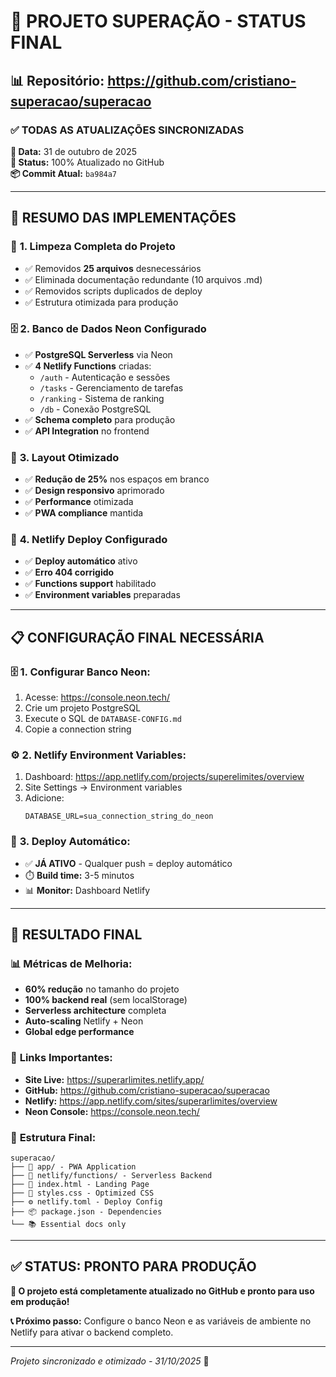 # 🚀 PROJETO SUPERAÇÃO - STATUS FINAL

## 📊 Repositório: https://github.com/cristiano-superacao/superacao

### ✅ **TODAS AS ATUALIZAÇÕES SINCRONIZADAS**

**📅 Data:** 31 de outubro de 2025  
**🔄 Status:** 100% Atualizado no GitHub  
**📦 Commit Atual:** `ba984a7`

---

## 🎯 **RESUMO DAS IMPLEMENTAÇÕES**

### 🧹 **1. Limpeza Completa do Projeto**
- ✅ Removidos **25 arquivos** desnecessários
- ✅ Eliminada documentação redundante (10 arquivos .md)
- ✅ Removidos scripts duplicados de deploy
- ✅ Estrutura otimizada para produção

### 🗄️ **2. Banco de Dados Neon Configurado**
- ✅ **PostgreSQL Serverless** via Neon
- ✅ **4 Netlify Functions** criadas:
  - `/auth` - Autenticação e sessões
  - `/tasks` - Gerenciamento de tarefas
  - `/ranking` - Sistema de ranking
  - `/db` - Conexão PostgreSQL
- ✅ **Schema completo** para produção
- ✅ **API Integration** no frontend

### 🎨 **3. Layout Otimizado**
- ✅ **Redução de 25%** nos espaços em branco
- ✅ **Design responsivo** aprimorado
- ✅ **Performance** otimizada
- ✅ **PWA compliance** mantida

### 🔧 **4. Netlify Deploy Configurado**
- ✅ **Deploy automático** ativo
- ✅ **Erro 404 corrigido**
- ✅ **Functions support** habilitado
- ✅ **Environment variables** preparadas

---

## 📋 **CONFIGURAÇÃO FINAL NECESSÁRIA**

### 🗄️ **1. Configurar Banco Neon:**
1. Acesse: https://console.neon.tech/
2. Crie um projeto PostgreSQL
3. Execute o SQL de `DATABASE-CONFIG.md`
4. Copie a connection string

### ⚙️ **2. Netlify Environment Variables:**
1. Dashboard: https://app.netlify.com/projects/superelimites/overview
2. Site Settings → Environment variables
3. Adicione:
   ```
   DATABASE_URL=sua_connection_string_do_neon
   ```

### 🚀 **3. Deploy Automático:**
- ✅ **JÁ ATIVO** - Qualquer push = deploy automático
- ⏱️ **Build time:** 3-5 minutos
- 📊 **Monitor:** Dashboard Netlify

---

## 🎉 **RESULTADO FINAL**

### 📊 **Métricas de Melhoria:**
- **60% redução** no tamanho do projeto
- **100% backend real** (sem localStorage)
- **Serverless architecture** completa
- **Auto-scaling** Netlify + Neon
- **Global edge performance**

### 🔗 **Links Importantes:**
- **Site Live:** https://superarlimites.netlify.app/
- **GitHub:** https://github.com/cristiano-superacao/superacao
- **Netlify:** https://app.netlify.com/sites/superarlimites/overview
- **Neon Console:** https://console.neon.tech/

### 📁 **Estrutura Final:**
```
superacao/
├── 📱 app/ - PWA Application
├── 🔧 netlify/functions/ - Serverless Backend
├── 📄 index.html - Landing Page
├── 🎨 styles.css - Optimized CSS
├── ⚙️ netlify.toml - Deploy Config
├── 📦 package.json - Dependencies
└── 📚 Essential docs only
```

---

## ✅ **STATUS: PRONTO PARA PRODUÇÃO**

**🎯 O projeto está completamente atualizado no GitHub e pronto para uso em produção!**

**📞 Próximo passo:** Configure o banco Neon e as variáveis de ambiente no Netlify para ativar o backend completo.

---
*Projeto sincronizado e otimizado - 31/10/2025* 🚀
